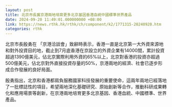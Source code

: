 ```yaml
---
layout: post
title: 北京市長冀京港兩地培育更多北京基因香港血統中國標準世界產品
date: 2024-09-20 11:49:01.000000000 +08:00
link: https://news.rthk.hk/rthk/ch/component/k2/1771315-20240920.htm
categories: rthk
---
```


北京市長殷勇在 「京港洽談會」致辭時表示，香港一直是北京第一大外資來源地和對外投資目的地，截止到7月底香港在京設立的外資企業有14000間，累計投資超過1390億美元，佔北京實際利用外資的65%以上，北京對香港的投資亦超過500億美元，佔北京對外直接投資存量的50%，京港兩地的經濟、社會已逐步形成合作發展的良好局面。

殷勇指出，北京和香港都肩負服務國家科技發展的重要使命，這兩年兩地已經落地了一批標誌性的項目，希望兩地深化基礎研究、原始創新等合作，推動科研成果轉化和應用場景等創新，在京港兩地培育更多北京基因、香港血統、中國標準、世界產品。
